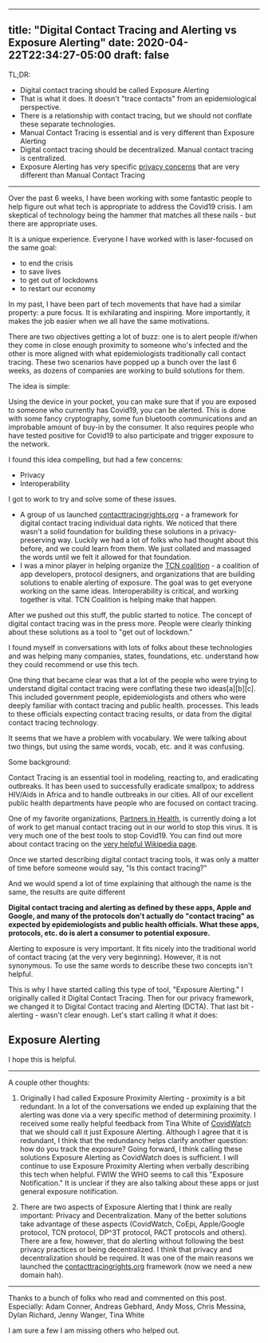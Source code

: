 
---
title: "Digital Contact Tracing and Alerting vs Exposure Alerting"
date: 2020-04-22T22:34:27-05:00
draft: false
---

TL;DR: 

  * Digital contact tracing should be called Exposure Alerting
  * That is what it does. It doesn't "trace contacts" from an epidemiological perspective. 
  * There is a relationship with contact tracing, but we should not conflate these separate technologies. 
  * Manual Contact Tracing is essential and is very different than Exposure Alerting
  * Digital contact tracing should be decentralized. Manual contact tracing is centralized. 
  * Exposure Alerting has very specific [privacy concerns][1] that are very different than Manual Contact Tracing 

   [1]: https://contacttracingrights.org

* * *

Over the past 6 weeks, I have been working with some fantastic people to help figure out what tech is appropriate to address the Covid19 crisis. I am skeptical of technology being the hammer that matches all these nails - but there are appropriate uses.  

It is a unique experience. Everyone I have worked with is laser-focused on the same goal:

  * to end the crisis
  * to save lives
  * to get out of lockdowns
  * to restart our economy

In my past, I have been part of tech movements that have had a similar property: a pure focus. It is exhilarating and inspiring. More importantly, it makes the job easier when we all have the same motivations.

There are two objectives getting a lot of buzz: one is to alert people if/when they come in close enough proximity to someone who's infected and the other is more aligned with what epidemiologists traditionally call contact tracing. These two scenarios have popped up a bunch over the last 6 weeks, as dozens of companies are working to build solutions for them. 

The idea is simple:

Using the device in your pocket, you can make sure that if you are exposed to someone who currently has Covid19, you can be alerted. This is done with some fancy cryptography, some fun bluetooth communications and an improbable amount of buy-in by the consumer. It also requires people who have tested positive for Covid19 to also participate and trigger exposure to the network.

I found this idea compelling, but had a few concerns: 

  * Privacy
  * Interoperability

I got to work to try and solve some of these issues. 

  * A group of us launched [contacttracingrights.org][2] - a framework for digital contact tracing individual data rights. We noticed that there wasn't a solid foundation for building these solutions in a privacy-preserving way. Luckily we had a lot of folks who had thought about this before, and we could learn from them. We just collated and massaged the words until we felt it allowed for that foundation. 
  * I was a minor player in helping organize the [TCN coalition][3] - a coalition of app developers, protocol designers, and organizations that are building solutions to enable alerting of exposure. The goal was to get everyone working on the same ideas. Interoperability is critical, and working together is vital. TCN Coalition is helping make that happen. 

   [2]: https://contacttracingrights.org/
   [3]: https://tcn-coalition.org

After we pushed out this stuff, the public started to notice. The concept of digital contact tracing was in the press more. People were clearly thinking about these solutions as a tool to "get out of lockdown."

I found myself in conversations with lots of folks about these technologies and was helping many companies, states, foundations, etc. understand how they could recommend or use this tech. 

One thing that became clear was that a lot of the people who were trying to understand digital contact tracing were conflating these two ideas[a][b][c]. This included government people, epidemiologists and others who were deeply familiar with contact tracing and public health. processes. This leads to these officials expecting contact tracing results, or data from the digital contact tracing technology. 

It seems that we have a problem with vocabulary. We were talking about two things, but using the same words, vocab, etc. and it was confusing. 

Some background: 

Contact Tracing is an essential tool in modeling, reacting to, and eradicating outbreaks. It has been used to successfully eradicate smallpox; to address HIV/Aids in Africa and to handle outbreaks in our cities. All of our excellent public health departments have people who are focused on contact tracing. 

One of my favorite organizations, [Partners in Health][4], is currently doing a lot of work to get manual contact tracing out in our world to stop this virus. It is very much one of the best tools to stop Covid19. You can find out more about contact tracing on the [very helpful Wikipedia page][5]. 

   [4]: https://www.pih.org/
   [5]: https://en.wikipedia.org/wiki/Contact_tracing

Once we started describing digital contact tracing tools, it was only a matter of time before someone would say, "Is this contact tracing?"

And we would spend a lot of time explaining that although the name is the same, the results are quite different

**Digital contact tracing and alerting as defined by these apps, Apple and Google, and many of the protocols don't actually do "contact tracing" as expected by epidemiologists and public health officials. What these apps, protocols, etc. do is alert a consumer to potential exposure.**

Alerting to exposure is very important. It fits nicely into the traditional world of contact tracing (at the very very beginning). However, it is not synonymous. To use the same words to describe these two concepts isn't helpful. 

This is why I have started calling this type of tool, "Exposure Alerting." I originally called it Digital Contact Tracing. Then for our privacy framework, we changed it to Digital Contact tracing and Alerting (DCTA). That last bit - alerting - wasn't clear enough. Let's start calling it what it does:

## Exposure Alerting

I hope this is helpful. 

* * *

A couple other thoughts: 

  1. Originally I had called Exposure Proximity Alerting - proximity is a bit redundant. In a lot of the conversations we ended up explaining that the alerting was done via a very specific method of determining proximity. I received some really helpful feedback from Tina White of [CovidWatch][6] that we should call it just Exposure Alerting. Although I agree that it is redundant, I think that the redundancy helps clarify another question: how do you track the exposure? Going forward, I think calling these solutions Exposure Alerting as CovidWatch does is sufficient. I will continue to use Exposure Proximity Alerting when verbally describing this tech when helpful. FWIW the WHO seems to call this "Exposure Notification." It is unclear if they are also talking about these apps or just general exposure notification.  

   [6]: https://www.covid-watch.org/

  2. There are two aspects of Exposure Alerting that I think are really important:  Privacy and Decentralization. Many of the better solutions take advantage of these aspects (CovidWatch, CoEpi, Apple/Google protocol, TCN protocol, DP^3T protocol, PACT protocols and others). There are a few, however, that do alerting without following the best privacy practices or being decentralized. I think that privacy and decentralization should be required. It was one of the main reasons we launched the [contacttracingrights.org][7] framework (now we need a new domain hah). 

   [7]: https://contacttracingrights.org/

* * * 

Thanks to a bunch of folks who read and commented on this post. Especially: Adam Conner, Andreas Gebhard, Andy Moss, Chris Messina, Dylan Richard, Jenny Wanger, Tina White

I am sure a few I am missing others who helped out. 